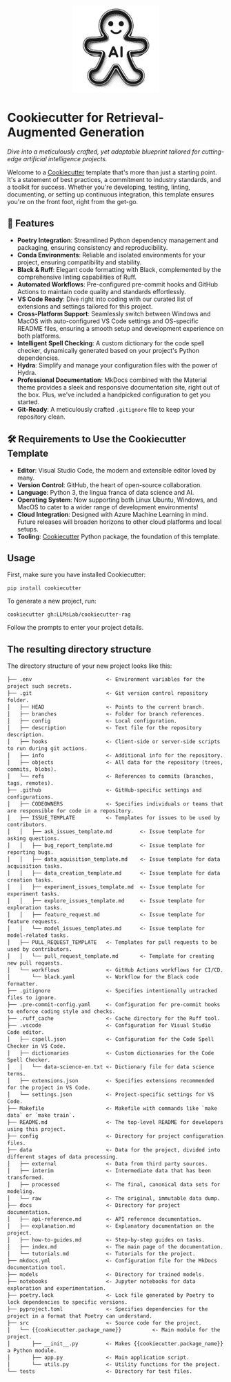 <p align="center">
  <img src="docs/assets/logo.png" alt="Logo" width="200"/>
</p>

# Cookiecutter for Retrieval-Augmented Generation

_Dive into a meticulously crafted, yet adaptable blueprint tailored for
cutting-edge artificial intelligence projects._

Welcome to a
[Cookiecutter](https://cookiecutter.readthedocs.io/en/latest/readme.html)
template that's more than just a starting point. It's a statement of
best practices, a commitment to industry standards, and a toolkit for
success. Whether you're developing, testing, linting, documenting, or
setting up continuous integration, this template ensures you're on the
front foot, right from the get-go.

## 🌟 Features

- **Poetry Integration**: Streamlined Python dependency management and
  packaging, ensuring consistency and reproducibility.
- **Conda Environments**: Reliable and isolated environments for your
  project, ensuring compatibility and stability.
- **Black & Ruff**: Elegant code formatting with Black, complemented by
  the comprehensive linting capabilities of Ruff.
- **Automated Workflows**: Pre-configured pre-commit hooks and GitHub
  Actions to maintain code quality and standards effortlessly.
- **VS Code Ready**: Dive right into coding with our curated list of
  extensions and settings tailored for this project.
- **Cross-Platform Support**: Seamlessly switch between Windows and
  MacOS with auto-configured VS Code settings and OS-specific README
  files, ensuring a smooth setup and development experience on both
  platforms.
- **Intelligent Spell Checking**: A custom dictionary for the code spell
  checker, dynamically generated based on your project's Python
  dependencies.
- **Hydra**: Simplify and manage your configuration files with the power
  of Hydra.
- **Professional Documentation**: MkDocs combined with the Material
  theme provides a sleek and responsive documentation site, right out of
  the box. Plus, we've included a handpicked configuration to get you
  started.
- **Git-Ready**: A meticulously crafted `.gitignore` file to keep your
  repository clean.

## 🛠 Requirements to Use the Cookiecutter Template

- **Editor**: Visual Studio Code, the modern and extensible editor loved
  by many.
- **Version Control**: GitHub, the heart of open-source collaboration.
- **Language**: Python 3, the lingua franca of data science and AI.
- **Operating System**: Now supporting both Linux Ubuntu, Windows, and
  MacOS to cater to a wider range of development environments!
- **Cloud Integration**: Designed with Azure Machine Learning in mind.
  Future releases will broaden horizons to other cloud platforms and
  local setups.
- **Tooling**:
  [Cookiecutter](https://cookiecutter.readthedocs.io/en/latest/readme.html)
  Python package, the foundation of this template.

## Usage

First, make sure you have installed Cookiecutter:

```shell
pip install cookiecutter
```

To generate a new project, run:

```shell
cookiecutter gh:LLMsLab/cookiecutter-rag
```

Follow the prompts to enter your project details.

## The resulting directory structure

The directory structure of your new project looks like this:

```text
├── .env                        <- Environment variables for the project such secrets.
├── .git                        <- Git version control repository folder.
│   ├── HEAD                    <- Points to the current branch.
│   ├── branches                <- Folder for branch references.
│   ├── config                  <- Local configuration.
│   ├── description             <- Text file for the repository description.
│   ├── hooks                   <- Client-side or server-side scripts to run during git actions.
│   ├── info                    <- Additional info for the repository.
│   ├── objects                 <- All data for the repository (trees, commits, blobs).
│   └── refs                    <- References to commits (branches, tags, remotes).
├── .github                     <- GitHub-specific settings and configurations.
│   ├── CODEOWNERS              <- Specifies individuals or teams that are responsible for code in a repository.
│   ├── ISSUE_TEMPLATE          <- Templates for issues to be used by contributors.
│   │   ├── ask_issues_template.md         <- Issue template for asking questions.
│   │   ├── bug_report_template.md         <- Issue template for reporting bugs.
│   │   ├── data_aquisition_template.md    <- Issue template for data acquisition tasks.
│   │   ├── data_creation_template.md      <- Issue template for data creation tasks.
│   │   ├── experiment_issues_template.md  <- Issue template for experiment tasks.
│   │   ├── explore_issues_template.md     <- Issue template for exploration tasks.
│   │   ├── feature_request.md             <- Issue template for feature requests.
│   │   └── model_issues_templates.md      <- Issue template for model-related tasks.
│   ├── PULL_REQUEST_TEMPLATE   <- Templates for pull requests to be used by contributors.
│   │   └── pull_request_template.md       <- Template for creating new pull requests.
│   └── workflows               <- GitHub Actions workflows for CI/CD.
│       └── black.yaml          <- Workflow for the Black code formatter.
├── .gitignore                  <- Specifies intentionally untracked files to ignore.
├── .pre-commit-config.yaml     <- Configuration for pre-commit hooks to enforce coding style and checks.
├── .ruff_cache                 <- Cache directory for the Ruff tool.
├── .vscode                     <- Configuration for Visual Studio Code editor.
│   ├── cspell.json             <- Configuration for the Code Spell Checker in VS Code.
│   ├── dictionaries            <- Custom dictionaries for the Code Spell Checker.
│   │   └── data-science-en.txt <- Dictionary file for data science terms.
│   ├── extensions.json         <- Specifies extensions recommended for the project in VS Code.
│   └── settings.json           <- Project-specific settings for VS Code.
├── Makefile                    <- Makefile with commands like `make data` or `make train`.
├── README.md                   <- The top-level README for developers using this project.
├── config                      <- Directory for project configuration files.
├── data                        <- Data for the project, divided into different stages of data processing.
│   ├── external                <- Data from third party sources.
│   ├── interim                 <- Intermediate data that has been transformed.
│   ├── processed               <- The final, canonical data sets for modeling.
│   └── raw                     <- The original, immutable data dump.
├── docs                        <- Directory for project documentation.
│   ├── api-reference.md        <- API reference documentation.
│   ├── explanation.md          <- Explanatory documentation on the project.
│   ├── how-to-guides.md        <- Step-by-step guides on tasks.
│   ├── index.md                <- The main page of the documentation.
│   └── tutorials.md            <- Tutorials for the project.
├── mkdocs.yml                  <- Configuration file for the MkDocs documentation tool.
├── models                      <- Directory for trained models.
├── notebooks                   <- Jupyter notebooks for data exploration and experimentation.
├── poetry.lock                 <- Lock file generated by Poetry to lock dependencies to specific versions.
├── pyproject.toml              <- Specifies dependencies for the project in a format that Poetry can understand.
├── src                         <- Source code for the project.
│   └── {{cookiecutter.package_name}}          <- Main module for the project.
│       ├── __init__.py         <- Makes {{cookiecutter.package_name}} a Python module.
│       ├── app.py              <- Main application script.
│       └── utils.py            <- Utility functions for the project.
└── tests                       <- Directory for test files.
```
